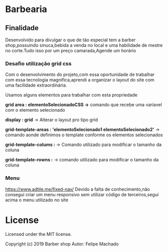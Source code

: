 # Barbearia

## Finalidade
Desenvolvido para divulgar o que de tão especial tem a barber shop,possuindo sinuca,bebida a venda no local e uma habilidade de mestre no corte.Tudo isso por um preço camarada,Agende um horário



### Desafio utilização grid css

Com o desenvolvimento do projeto,com essa oportunidade de trabalhar com essa tecnologia magnifica,aprendi a organizar o layout do site com uma facilidade extraordinária.

Usamos alguns elementos para trabalhar com esta propriedade

**grid area : elementoSelecionadoCSS ->**      comando que recebe uma variavel com o elemento selecionado

**display : grid** -> Alterar o layout pro tipo grid

**grid-template-areas  :   'elementoSelecionado1 elementoSelecionado2'** -> comando aonde definimos o template conforme os elementos selecionados

**grid-template-colums : <propriedadeTam>**-> Comando utilizado para modificar o tamanho da coluna

**grid-template-rowns :<propriedadeTam>** -> comando utilizado para modificar o tamanho da coluna
  



### Menu
https://www.adtile.me/fixed-nav/
Devido a falta de conhecimento,não consegui criar um menu responsivo sem utilizar código de terceiros,segui acima o menu utilizado no site




# License

Licensed under the MIT license.

Copyright (c) 2019 Barber shop
Autor: Felipe Machado

